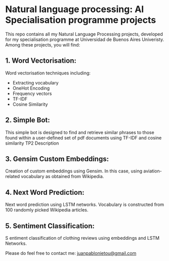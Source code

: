 # Natural language processing: AI Specialisation programme projects

This repo contains all my Natural Language Processing projects, developed for my specialisation programme at Universidad de Buenos Aires Univeristy. Among these projects, you will find:


## 1. Word Vectorisation:

Word vectorisation techniques including:
* Extracting vocabulary
* OneHot Encoding
* Frequency vectors
* TF-IDF
* Cosine Similarity

## 2. Simple Bot:

This simple bot is designed to find and retrieve similar phrases to those found
within a user-defined set of pdf documents using TF-IDF and cosine similarity
TP2 Description

## 3. Gensim Custom Embeddings:




Creation of custom embeddings using Gensim. In this case, using aviation-related vocabulary as obtained from Wikipedia.


## 4. Next Word Prediction:

Next word prediction using LSTM networks. Vocabulary is constructed from 100 randomly picked Wikipedia articles.



## 5. Sentiment Classification:

S
entiment classification of clothing reviews using embeddings and LSTM Networks.


Please do feel free to contact me: juanpablonietou@gmail.com
